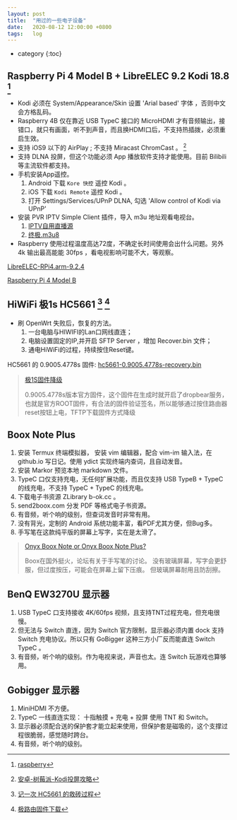 ```yaml
---
layout: post
title:  "用过的一些电子设备"
date:   2020-08-12 12:00:00 +0800
tags:   log 
---
```


* category
{:toc}



## Raspberry Pi 4 Model B + LibreELEC 9.2 Kodi 18.8  [^raspberry]
  * Kodi 必须在 System/Appearance/Skin 设置 'Arial based' 字体 ，否则中文会方格乱码。
  * Raspberry 4B 仅在靠近 USB TypeC 接口的 MicroHDMI 才有音频输出，接错口，就只有画面，听不到声音，而且换HDMI口后，不支持热插拨，必须重启生效。
  * 支持 iOS9 以下的 AirPlay ; 不支持 Miracast ChromCast 。 [^kodi]
  * 支持 DLNA 投屏，但这个功能必须 App 播放软件支持才能使用。目前 Bilibili 等主流软件都支持。
  * 手机安装App遥控。
    1. Android 下载 `Kore 快控` 遥控 Kodi 。
    2. iOS 下载 `Kodi Remote` 遥控 Kodi 。
    3. 打开 Settings/Services/UPnP DLNA, 勾选 'Allow control of Kodi via UPnP'
  * 安装 PVR IPTV Simple Client 插件，导入 m3u 地址观看电视台。
    1. [IPTV自用直播源](https://github.com/ziliudi/ziliudi)
    2. [终极.m3u8](https://raw.githubusercontent.com/shiburuna/ziliudi/master/m3u/%E7%BB%88%E6%9E%81.m3u)
  * Raspberry 使用过程温度高达72度，不确定长时间使用会出什么问题。另外 4k 输出最高能能 30fps ，看电视影响可能不大，等观察。

[LibreELEC-RPi4.arm-9.2.4](https://libreelec.tv/raspberry-pi-4/)

[Raspberry Pi 4 Model B](https://www.raspberrypi.org/products/raspberry-pi-4-model-b/)



## HiWiFi 极1s HC5661 [^hc5661] [^hiwifi]
  * 刷 OpenWrt 失败后，恢复的方法。
    1. 一台电脑与HIWIFI的Lan口网线直连；
    2. 电脑设置固定的IP,并开启 SFTP Server ，增加 Recover.bin 文件；
    3. 通电HiWiFi的过程，持续按住Reset键。

HC5661 的 0.9005.4778s 固件: [hc5661-0.9005.4778s-recovery.bin](https://mega.nz/#!DAZTzQJK!kcLTPFJyCe5PvRDiX3fz28u9vrdzdYgWyoEh-15PeWw)

> [极1S固件降级](http://www.iptvfans.cn/wiki/index.php/%E6%9E%811S%E5%9B%BA%E4%BB%B6%E9%99%8D%E7%BA%A7)
> 
> 0.9005.4778s版本官方固件，这个固件在生成时就开启了dropbear服务，也就是官方ROOT固件，有合法的固件验证签名，所以能够通过按住路由器reset按钮上电，TFTP下载固件方式降级



## Boox Note Plus
  1. 安装 Termux 终端模拟器， 安装 vim 编辑器，配合 vim-im 输入法，在 github.io 写日记。使用 ydict 实现终端内查词，且自动发音。
  2. 安装 Markor 预览本地 markdown 文件。
  3. TypeC 口仅支持充电，无任何扩展功能，而且仅支持 USB TypeB + TypeC 的线充电，不支持 TypeC + TypeC 的线充电。
  4. 下载电子书资源 ZLibrary b-ok.cc 。
  5. send2boox.com 分发 PDF 等格式电子书资源。
  6. 有音频，听个响的级别，但查词发音时非常有用。
  7. 没有背光，定制的 Android 系统功能丰富，看PDF尤其方便，但Bug多。
  8. 手写笔在这款纯平版的屏幕上写字，实在是太滑了。

> [Onyx Boox Note or Onyx Boox Note Plus?](https://www.mobileread.com/forums/showthread.php?s=d12f6d5c07caacc22d7f53063def1995&t=311277&page=3)
> 
> Boox在国外挺火，论坛有关于手写笔的讨论。
> 没有玻璃屏幕，写字会更舒服，但过度按压，可能会在屏幕上留下压痕。
> 但玻璃屏幕耐用且防刮擦。

## BenQ EW3270U 显示器
  1. USB TypeC 口支持接收 4K/60fps 视频，且支持TNT过程充电，但充电很慢。
  2. 但无法与 Switch 直连，因为 Switch 官方限制，显示器必须内置 dock 支持 Switch 充电协议。所以只有 GoBigger 这种三方小厂反而能直连 Switch TypeC 。
  3. 有音频，听个响的级别。作为电视来说，声音也太。连 Switch 玩游戏也算够用。

## Gobigger 显示器
  1. MiniHDMI 不方便。
  2. TypeC 一线直连实现： 十指触摸 + 充电 + 投屏 使用 TNT 和 Switch。
  3. 显示器必须配合送的保护套才能立起来使用，但保护套是磁吸的，这个支撑过程很脆弱，感觉随时跨台。
  4. 有音频，听个响的级别。




[^hiwifi]: [极路由固件下载](https://openwrt.io/docs/gee/)

[^raspberry]: [raspberry](https://imsqua.re/blog/post/squarefong/%E7%94%A8%E6%A0%91%E8%8E%93%E6%B4%BE4B%E5%81%9A%E9%AB%98%E6%B8%85%E6%92%AD%E6%94%BE%E7%9A%84%E7%9B%92%E5%AD%90?nsukey=MvwqDANXxg2aLD2FFhPoMxDS8ZT7%2B6pFZfmbuqj8%2F1eTsrccJQFojPAY74LcFWLbRs9H2Kv7CEQjOf%2BsOnTzppJ%2Bc3e533kglwQI9%2F6XXaqZuRrBXJ8FAYh4wNQl83JaykKSUFnM322bTXpuEOJpPIQ19RbKqC0p6C528pVCaJdITb2BTIPwnA7WTj2CcSYCEoeIIm9zD34EIiiaWwUfFA%3D%3D)

[^hc5661]: [记一次 HC5661 的救砖过程](https://nyrra33.com/2019/08/10/unbrick-hc5661-router/)

[^kodi]: [安卓-树莓派-Kodi投屏攻略](https://www.douban.com/note/713962799/)


